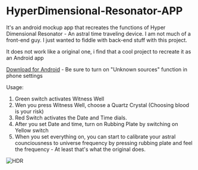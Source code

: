 # HyperDimensional-Resonator-APP
It's an android mockup app that recreates the functions of Hyper Dimensional Resonator - An astral time traveling device.
I am not much of a front-end guy. I just wanted to fiddle with back-end stuff with this project.

It does not work like a original one, i find that a cool project to recreate it as an Android app

[Download for Android](https://github.com/Gacut/HyperDimensional-Resonator-APP/raw/master/Android%20APK/HyperDimensional%20Resonator.apk) - Be sure to turn on "Unknown sources" function in phone settings

Usage:

1. Green switch activates Witness Well
2. Wen you press Witness Well, choose a Quartz Crystal (Choosing blood is your risk)
3. Red Switch activates the Date and Time dials.
4. After you set Date and time, turn on Rubbing Plate by switching on Yellow switch
5. When you set everything on, you can start to calibrate your astral counciousness to universe frequency by pressing rubbing plate and feel the frequency - At least that's what the original does.


![HDR](https://i.imgur.com/wvxpWsV.png)
